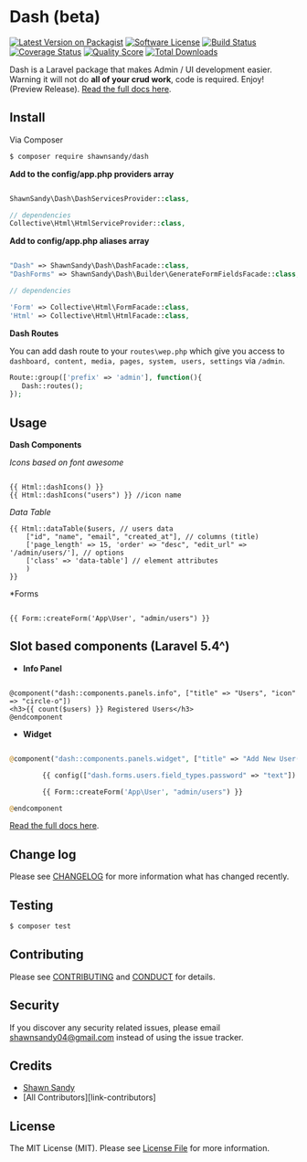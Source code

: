# Dash (beta)

[![Latest Version on Packagist][ico-version]][link-packagist]
[![Software License][ico-license]](LICENSE.md)
[![Build Status][ico-travis]][link-travis]
[![Coverage Status][ico-scrutinizer]][link-scrutinizer]
[![Quality Score][ico-code-quality]][link-code-quality]
[![Total Downloads][ico-downloads]][link-downloads]

Dash is a Laravel package that makes Admin / UI development easier. Warning it will not do **all of your crud work**, code is required. Enjoy! (Preview Release). [Read the full docs here](/docs).

## Install

Via Composer

``` bash
$ composer require shawnsandy/dash
```

__Add to the config/app.php providers array__ 

``` php

ShawnSandy\Dash\DashServicesProvider::class,

// dependencies
Collective\Html\HtmlServiceProvider::class,

```

__Add to config/app.php aliases array__


```php 

"Dash" => ShawnSandy\Dash\DashFacade::class,
"DashForms" => ShawnSandy\Dash\Builder\GenerateFormFieldsFacade::class,

// dependencies

'Form' => Collective\Html\FormFacade::class,
'Html' => Collective\Html\HtmlFacade::class,

```

__Dash Routes__

You can add dash route to your `routes\wep.php` which give you access to `dashboard, content, media, pages, system, users, settings` via `/admin`.  

```php
Route::group(['prefix' => 'admin'], function(){
   Dash::routes();
});
```

## Usage

__Dash Components__

*Icons based on font awesome*

``` blade

{{ Html::dashIcons() }} 
{{ Html::dashIcons("users") }} //icon name

```

*Data Table*

``` blade
{{ Html::dataTable($users, // users data
    ["id", "name", "email", "created_at"], // columns (title)
    ['page_length' => 15, 'order' => "desc", "edit_url" => '/admin/users/'], // options
    ['class' => 'data-table'] // element attributes
    )
}}

```

*Forms

``` blade

{{ Form::createForm('App\User', "admin/users") }}

```

__Slot based components (Laravel 5.4^)__
-------------------------------------------------------

* **Info Panel**

``` blade

@component("dash::components.panels.info", ["title" => "Users", "icon" => "circle-o"])
<h3>{{ count($users) }} Registered Users</h3>
@endcomponent

```

* **Widget**

``` php

@component("dash::components.panels.widget", ["title" => "Add New User(s)"])

        {{ config(["dash.forms.users.field_types.password" => "text"]) }}

        {{ Form::createForm('App\User', "admin/users") }}

@endcomponent

```
[Read the full docs here](/docs).

## Change log

Please see [CHANGELOG](CHANGELOG.md) for more information what has changed recently.

## Testing

``` bash
$ composer test
```

## Contributing

Please see [CONTRIBUTING](CONTRIBUTING.md) and [CONDUCT](CONDUCT.md) for details.

## Security

If you discover any security related issues, please email shawnsandy04@gmail.com instead of using the issue tracker.

## Credits

- [Shawn Sandy][link-author]
- [All Contributors][link-contributors]

## License

The MIT License (MIT). Please see [License File](LICENSE.md) for more information.

[ico-version]: https://img.shields.io/packagist/v/shawnsandy/dash.svg?style=flat-square
[ico-license]: https://img.shields.io/badge/license-MIT-brightgreen.svg?style=flat-square
[ico-travis]: https://img.shields.io/travis/shawnsandy/dash/master.svg?style=flat-square
[ico-scrutinizer]: https://img.shields.io/scrutinizer/coverage/g/shawnsandy/dash.svg?style=flat-square
[ico-code-quality]: https://img.shields.io/scrutinizer/g/shawnsandy/dash.svg?style=flat-square
[ico-downloads]: https://img.shields.io/packagist/dt/shawnsandy/dash.svg?style=flat-square

[link-packagist]: https://packagist.org/packages/shawnsandy/dash
[link-travis]: https://travis-ci.org/shawnsandy/dash
[link-scrutinizer]: https://scrutinizer-ci.com/g/shawnsandy/dash/code-structure
[link-code-quality]: https://scrutinizer-ci.com/g/shawnsandy/dash
[link-downloads]: https://packagist.org/packages/shawnsandy/dash
[link-author]: https://github.com/shawnsandy


